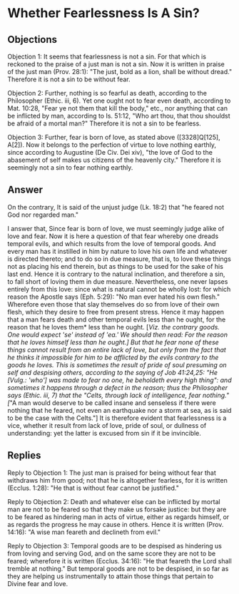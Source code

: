 # Whether Fearlessness Is A Sin?

## Objections

Objection 1: It seems that fearlessness is not a sin. For that which is reckoned to the praise of a just man is not a sin. Now it is written in praise of the just man (Prov. 28:1): "The just, bold as a lion, shall be without dread." Therefore it is not a sin to be without fear.

Objection 2: Further, nothing is so fearful as death, according to the Philosopher (Ethic. iii, 6). Yet one ought not to fear even death, according to Mat. 10:28, "Fear ye not them that kill the body," etc., nor anything that can be inflicted by man, according to Is. 51:12, "Who art thou, that thou shouldst be afraid of a mortal man?" Therefore it is not a sin to be fearless.

Objection 3: Further, fear is born of love, as stated above ([3328]Q[125], A[2]). Now it belongs to the perfection of virtue to love nothing earthly, since according to Augustine (De Civ. Dei xiv), "the love of God to the abasement of self makes us citizens of the heavenly city." Therefore it is seemingly not a sin to fear nothing earthly.

## Answer

On the contrary, It is said of the unjust judge (Lk. 18:2) that "he feared not God nor regarded man."

I answer that, Since fear is born of love, we must seemingly judge alike of love and fear. Now it is here a question of that fear whereby one dreads temporal evils, and which results from the love of temporal goods. And every man has it instilled in him by nature to love his own life and whatever is directed thereto; and to do so in due measure, that is, to love these things not as placing his end therein, but as things to be used for the sake of his last end. Hence it is contrary to the natural inclination, and therefore a sin, to fall short of loving them in due measure. Nevertheless, one never lapses entirely from this love: since what is natural cannot be wholly lost: for which reason the Apostle says (Eph. 5:29): "No man ever hated his own flesh." Wherefore even those that slay themselves do so from love of their own flesh, which they desire to free from present stress. Hence it may happen that a man fears death and other temporal evils less than he ought, for the reason that he loves them* less than he ought. [*Viz. the contrary goods. One would expect 'se' instead of 'ea.' We should then read: For the reason that he loves himself less than he ought.] But that he fear none of these things cannot result from an entire lack of love, but only from the fact that he thinks it impossible for him to be afflicted by the evils contrary to the goods he loves. This is sometimes the result of pride of soul presuming on self and despising others, according to the saying of Job 41:24,25: "He [Vulg.: 'who'] was made to fear no one, he beholdeth every high thing": and sometimes it happens through a defect in the reason; thus the Philosopher says (Ethic. iii, 7) that the "Celts, through lack of intelligence, fear nothing." [*"A man would deserve to be called insane and senseless if there were nothing that he feared, not even an earthquake nor a storm at sea, as is said to be the case with the Celts."] It is therefore evident that fearlessness is a vice, whether it result from lack of love, pride of soul, or dullness of understanding: yet the latter is excused from sin if it be invincible.

## Replies

Reply to Objection 1: The just man is praised for being without fear that withdraws him from good; not that he is altogether fearless, for it is written (Ecclus. 1:28): "He that is without fear cannot be justified."

Reply to Objection 2: Death and whatever else can be inflicted by mortal man are not to be feared so that they make us forsake justice: but they are to be feared as hindering man in acts of virtue, either as regards himself, or as regards the progress he may cause in others. Hence it is written (Prov. 14:16): "A wise man feareth and declineth from evil."

Reply to Objection 3: Temporal goods are to be despised as hindering us from loving and serving God, and on the same score they are not to be feared; wherefore it is written (Ecclus. 34:16): "He that feareth the Lord shall tremble at nothing." But temporal goods are not to be despised, in so far as they are helping us instrumentally to attain those things that pertain to Divine fear and love.